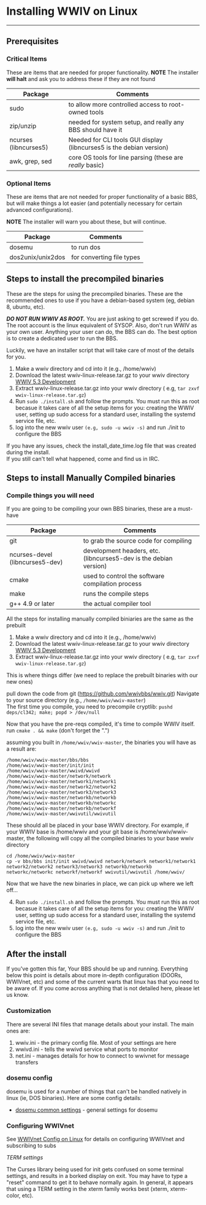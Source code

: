 # Installing WWIV on Linux
***

## Prerequisites

### Critical Items
These are items that are needed for proper functionality.
**NOTE** The installer **will halt** and ask you to address these if they are not found

Package | Comments
------- | ----------
sudo | to allow more controlled access to root-owned tools
zip/unzip | needed for system setup, and really any BBS should have it
ncurses (libncurses5)| Needed for CLI tools GUI display (libncurses5 is the debian version)
awk, grep, sed | core OS tools for line parsing (these are _really_ basic)


### Optional Items
These are items that are not needed for proper functionality of a basic BBS, but will make things
a lot easier (and potentially necessary for certain advanced configurations).

**NOTE** The installer will warn you about these, but will continue.

Package | Comments
------- | ----------
dosemu | to run dos|based doors and utilities  
dos2unix/unix2dos | for converting file types  


## Steps to install the precompiled binaries

These are the steps for using the precompiled binaries.  These are the
recommended ones to use if you have a debian-based system (eg, debian 8,
ubuntu, etc).

_**DO NOT RUN WWIV AS ROOT.**_ You are just asking to get screwed if you do.
The root account is the linux equivalent of SYSOP. Also, don't run WWIV
as your own user. Anything your user can do, the BBS can do. The best
option is to create a dedicated user to run the BBS.

Luckily, we have an installer script that will take care of most of the details for you.

1. Make a wwiv directory and cd into it (e.g., /home/wwiv)   
2. Download the latest wwiv-linux-release.tar.gz to your wwiv directory  
  [WWIV 5.3 Development](https://build.wwivbbs.org/jenkins/job/wwiv/label=linux/lastSuccessfulBuild/)  
3. Extract wwiv-linux-release.tar.gz into your wwiv directory ( e.g, ``tar zxvf wwiv-linux-release.tar.gz``) 
4. Run ``sudo ./install.sh`` and follow the prompts.  You must run this as root becasue it takes care of
   all the setup items for you: creating the WWIV user, setting up sudo access for a standard user, installing
   the systemd service file, etc.  
5. log into the new wwiv user ``(e.g, sudo -u wwiv -s)`` and run ./init to configure the BBS 

If you have any issues, check the install_date_time.log file that was created during the install.  
If you still can't tell what happened, come and find us in IRC.



## Steps to install Manually Compiled binaries

### Compile things you will need  
If you are going to be compiling your own BBS binaries, these are a must-have

Package | Comments
------- | ----------
git |  to grab the source code for compiling  
ncurses-devel (libncurses5-dev) | development headers, etc.  (libncurses5-dev is the debian version)
cmake | used to control the software compilation process
make | runs the compile steps
g++ 4.9 or later | the actual compiler tool


All the steps for installing manually compiled biniaries are the same as the prebuilt

1. Make a wwiv directory and cd into it (e.g., /home/wwiv)   
2. Download the latest wwiv-linux-release.tar.gz to your wwiv directory  
  [WWIV 5.3 Development](https://build.wwivbbs.org/jenkins/job/wwiv/label=linux/lastSuccessfulBuild/)  
3. Extract wwiv-linux-release.tar.gz into your wwiv directory ( e.g, ``tar zxvf wwiv-linux-release.tar.gz``) 


This is where things differ (we need to replace the prebuilt binaries with our new ones)


pull down the code from git (https://github.com/wwivbbs/wwiv.git) 
Navigate to your source directory (e.g., ```/home/wwiv/wwiv-master```)   
The first time you compile, you need to precompile cryptlib: 
`` pushd deps/cl342; make; popd > /dev/null `` 

Now that you have the pre-reqs compiled, it's time to compile WWIV itself.  
run ```cmake . && make``` (don't forget the ".")  

assuming you built in ```/home/wwiv/wwiv-master```, the binaries you will have as a result are:
```
/home/wwiv/wwiv-master/bbs/bbs  
/home/wwiv/wwiv-master/init/init  
/home/wwiv/wwiv-master/wwivd/wwivd
/home/wwiv/wwiv-master/network/network
/home/wwiv/wwiv-master/network1/network1
/home/wwiv/wwiv-master/network2/network2
/home/wwiv/wwiv-master/network3/network3
/home/wwiv/wwiv-master/networkb/networkb  
/home/wwiv/wwiv-master/networkb/networkc  
/home/wwiv/wwiv-master/networkb/networkf  
/home/wwiv/wwiv-master/wwivutil/wwivutil  
```
These should all be placed in your base WWIV directory. For example, if your WWIV base is /home/wwiv and your git base is /home/wwiv/wwiv-master, the following will copy all the compiled binaries to your base wwiv directory
```
cd /home/wwiv/wwiv-master
cp -v bbs/bbs init/init wwivd/wwivd network/network network1/network1 network2/network2 network3/network3 networkb/networkb networkc/networkc networkf/networkf wwivutil/wwivutil /home/wwiv/
```

Now that we have the new binaries in place, we can pick up where we left off...


4. Run ``sudo ./install.sh`` and follow the prompts.  You must run this as root becasue it takes care of
   all the setup items for you: creating the WWIV user, setting up sudo access for a standard user, installing
   the systemd service file, etc.  
5. log into the new wwiv user ``(e.g, sudo -u wwiv -s)`` and run ./init to configure the BBS 

## After the install

If you've gotten this far, Your BBS should be up and running. Everything below this point is details about more in-depth configuration (DOORs, WWIVnet, etc) and some of the current warts that linux has that you need to be aware of. If you come across anything that is not detailed here, please let us know.

### Customization
There are several INI files that manage details about your install.  The main ones are:

1. wwiv.ini - the primary config file.  Most of your settings are here
2. wwivd.ini - tells the wwivd service what ports to monitor
3. net.ini - manages details for how to connect to wwivnet for message transfers
### dosemu config 

dosemu is used for a number of things that can't be handled natively in linux (ie, DOS binaries). Here are some config details: 

* [dosemu common settings](linux_dosemu_settings.md) - general settings for dosemu  

### Configuring WWIVnet 
See [WWIVnet Config on Linux](network/wwivnet_linux.md) for details on configuring WWIVnet and subscribing to subs


_TERM settings_

The Curses library being used for init gets confused on some terminal settings, and results in a borked display on exit. You may have to type a "reset" command to get it to behave normally again. In general, it appears that using a TERM setting in the xterm family works best (xterm, xterm-color, etc).

